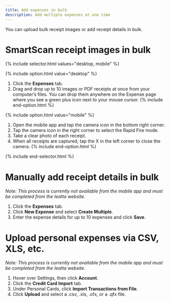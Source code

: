 ```yaml
---
title: Add expenses in bulk
description: Add multiple expenses at one time
---
```

<div id="ieatta-classic" markdown="1">

You can upload bulk receipt images or add receipt details in bulk.

# SmartScan receipt images in bulk

{% include selector.html values="desktop, mobile" %}

{% include option.html value="desktop" %}
1. Click the **Expenses** tab.
2. Drag and drop up to 10 images or PDF receipts at once from your computer’s files. You can drop them anywhere on the Expense page where you see a green plus icon next to your mouse cursor. 
{% include end-option.html %}

{% include option.html value="mobile" %}
1. Open the mobile app and tap the camera icon in the bottom right corner.
2. Tap the camera icon in the right corner to select the Rapid Fire mode. 
3. Take a clear photo of each receipt. 
4. When all receipts are captured, tap the X in the left corner to close the camera. 
{% include end-option.html %}

{% include end-selector.html %}

# Manually add receipt details in bulk

*Note: This process is currently not available from the mobile app and must be completed from the Ieatta website.*

1. Click the **Expenses** tab.
2. Click **New Expense** and select **Create Multiple**.
3. Enter the expense details for up to 10 expenses and click **Save**. 

# Upload personal expenses via CSV, XLS, etc.

*Note: This process is currently not available from the mobile app and must be completed from the Ieatta website.*

1. Hover over Settings, then click **Account**. 
2. Click the **Credit Card Import** tab. 
3. Under Personal Cards, click **Import Transactions from File**. 
4. Click **Upload** and select a .csv, .xls, .ofx, or a .qfx file.

</div>
